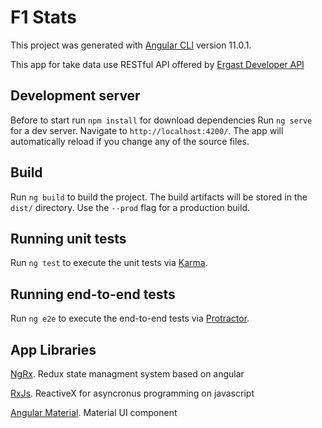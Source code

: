 # F1 Stats

This project was generated with [Angular CLI](https://github.com/angular/angular-cli) version 11.0.1.

This app for take data use RESTful API offered by [Ergast Developer API](https://ergast.com/mrd/)

## Development server

Before to start run `npm install` for download dependencies 
Run `ng serve` for a dev server. Navigate to `http://localhost:4200/`. The app will automatically reload if you change any of the source files.

## Build

Run `ng build` to build the project. The build artifacts will be stored in the `dist/` directory. Use the `--prod` flag for a production build.

## Running unit tests

Run `ng test` to execute the unit tests via [Karma](https://karma-runner.github.io).

## Running end-to-end tests

Run `ng e2e` to execute the end-to-end tests via [Protractor](http://www.protractortest.org/).

## App Libraries
[NgRx](https://ngrx.io/). Redux state managment system based on angular

[RxJs](https://rxjs-dev.firebaseapp.com/guide/overview). ReactiveX for asyncronus programming on javascript

[Angular Material](https://material.angular.io/). Material UI component 
